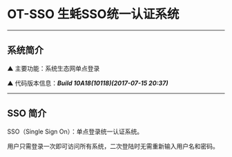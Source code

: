 # OT-SSO 生蚝SSO统一认证系统

---

## 系统简介

▲ 主要功能：系统生态网单点登录

▲ 代码版本信息：***Build 10A18(10118)(2017-07-15 20:37)***

---

## SSO 简介

SSO（Single Sign On）：单点登录统一认证系统。

用户只需登录一次即可访问所有系统，二次登陆时无需重新输入用户名和密码。